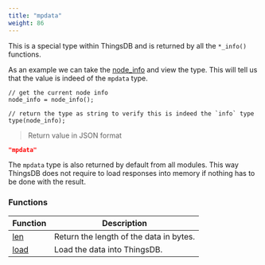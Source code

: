 ```yaml
---
title: "mpdata"
weight: 86
---
```



This is a special type within ThingsDB and is returned by all the `*_info()` functions.

As an example we can take the [node_info](../../node-api/node_info) and view the type. This will tell us that the value is indeed of the `mpdata` type.

```thingsdb,json_response,@n
// get the current node info
node_info = node_info();

// return the type as string to verify this is indeed the `info` type
type(node_info);
```

> Return value in JSON format

```json
"mpdata"
```

The `mpdata` type is also returned by default from all modules. This way ThingsDB does not require to load responses into memory if nothing has to be done with the result.

### Functions

Function | Description
------ | -----------
[len](./len) | Return the length of the data in bytes.
[load](./load) | Load the data into ThingsDB.
